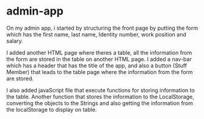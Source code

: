 # admin-app

On my admin app, i started by structuring the front page by putting the form which has the first name, last name, Identity number, work position and salary.

I added another HTML page where theres a table, all the information from the form are stored in the table on another HTML page.
I added a nav-bar which has a header that has the title of the app, and also a button (Stuff Member) that leads to the table page where the information from the form are stored.

I also added javaScript file that execute functions for storing information to the table. Another function that stores the information to the LocalStorage, converting the objects to the Strings and also getting the information from the localStorage to display on table.